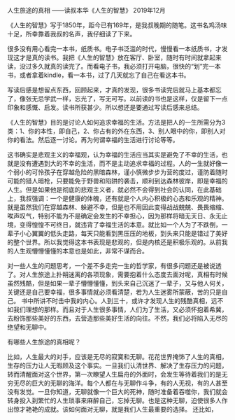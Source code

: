 人生旅途的真相
      ——读叔本华《人生的智慧》 2019年12月

《人生的智慧》写于1850年，距今已有169年，是我叔晚期的随笔。这书名鸡汤味十足，所幸靠着我叔的名声，我仔细读了下来。

很多没有用心看完一本书，纸质书。电子书泛滥的时代，慢慢看一本纸质书，才发现这才是真的读书。我把《人生的智慧》放在客厅、卧室，随时有时间就拿起来读，没过多久就真的读完了。而看电子书，我必须打开电脑，很快的“划”完一本书，或者拿着kindle，看一本书，过了几天就忘了自己在看这本书。

写读后感是想留点东西，回顾起来，才真的发现，很多书读完后就马上基本都忘了，像张无忌学武一样，忘光了，写无可写。以前读的书也是这样，仅是留下一点印象和感慨、启发。读书所获甚少。所以想还是要通过写读后感来总结。

《人生的智慧》目的是讨论人如何追求幸福的生活。方法是把人的一生所需分为3类：1、你的本性，即自己，2、你占有的外在东西，3、别人眼中的你，即别人对你的看法。然后逐一讨论。再为何谓幸福的生活进行讨论等等。

这书确实是悲观主义的幸福观，认为幸福的生活应当其实是避免了不幸的生活，也就是没有遭遇到大的不幸的生活，而不是主动追求幸福的过程。人的一生就好像一个弱小的可怜孩子在穿越危险的黑暗森林，谨小慎微步步为营的度过，谨防着随时可能的猎人暗枪，只要能免于野兽和陷阱的袭击，顺利到达森林彼岸，即是幸福的人生。但是如果他是彻底的悲观主义者，就必然不会得到社会的认同，在此基础上，我叔强调：一个是健康的体魄，还有就是个人内心积极的心态和乐观的精神。就是虽然我们在穿越森林、躲避不幸，但是也不用因此变得战战兢兢、畏畏缩缩、唉声叹气，特别不能为不是确定会发生的不幸担心，因为那样将暗无天日、永无止境，变得惶惶不可终日，就违背了幸福生活的本意。就比如一个人为了不跌倒，一辈子小心翼翼的低头走路，每天只能看到黑压压的地板，到头来只能是错过了美好的整个世界。所以我觉得这本书表现是悲观的，但是内核还是积极乐观的。从前我的人生观懵懵懂懂的本意也是如此，非常不谋而合。

对一些人生的问题思考，一个差不多走完一生的哲学家，有很多问题还是被说透了。对人生旅途上扑朔迷离的各项现象，需要抱着什么态度去面对呢，真相有时候虽然残酷，但是如果一辈子懵懵懂懂，到头来自己沉迷了一辈子，又与他人何关，关键还是自己要幸福，很多事情就必须看清楚，若为人生迷雾所蒙蔽，苦的只是自己。
书中所讲不时击中我的内心。人到三十，或许才发现人生的残酷真相，远不如我们理想的那样。而且对于人生很多事情，人们为了生活，又必须怀抱着希冀，去粉饰那些美好的东西，去营造那些美好生活的向往。不然，我们必将陷入无尽的绝望和无聊中。

有哪些人生旅途的真相呢？

比如，人生最大的对手，应该是无尽的寂寞和无聊。花花世界掩饰了人生的真相，生存的压力让人无暇顾及这个事实。一旦我们认清世界、解决了生存压力的问题，转而清醒面对这个世界，第一次瞭望人生扁舟的外面时，会发生等待着我们的是无穷无尽的巨大的无聊的海洋。每个人都在与无聊作斗争，有的人无视，有的人甚至没有发觉。一旦你知道，无聊就像一个巨大的死神，随时准备着吞噬你，我们就会转身投入到繁忙的人生琐事来麻醉自己，忘掉无聊。也是这种无聊，迫使很多人作出惊才艳艳的成就。该如何面对无聊，就是我们人生最重要的选择。
还比如，
